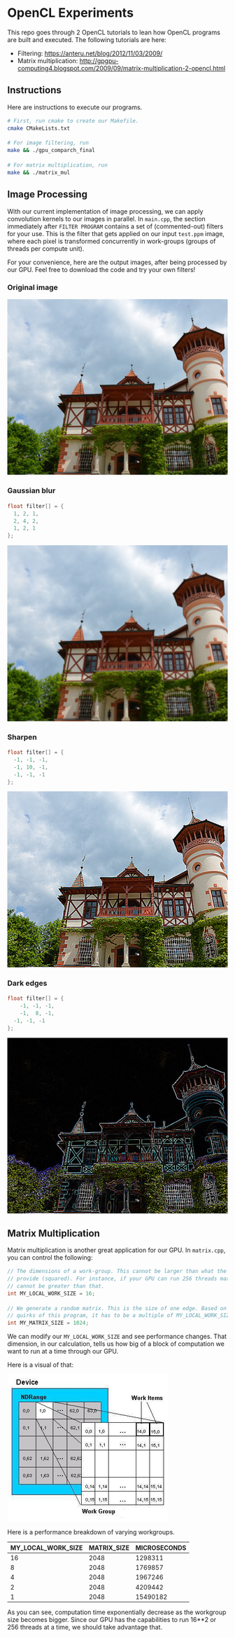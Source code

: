 # OpenCL Experiments

This repo goes through 2 OpenCL tutorials to lean how OpenCL programs are built and executed. The following tutorials are here:

- Filtering: https://anteru.net/blog/2012/11/03/2009/
- Matrix multiplication: http://gpgpu-computing4.blogspot.com/2009/09/matrix-multiplication-2-opencl.html

## Instructions

Here are instructions to execute our programs.

```bash
# First, run cmake to create our Makefile.
cmake CMakeLists.txt

# For image filtering, run
make && ./gpu_comparch_final

# For matrix multiplication, run
make && ./matrix_mul
```

## Image Processing

With our current implementation of image processing, we can apply convolution kernels to our images in parallel. In `main.cpp`, the section immediately after `FILTER PROGRAM` contains a set of (commented-out) filters for your use. This is the filter that gets applied on our input `test.ppm` image, where each pixel is transformed concurrently in work-groups (groups of threads per compute unit).

For your convenience, here are the output images, after being processed by our GPU. Feel free to download the code and try your own filters!

### Original image

![test](assets/test.jpg)

### Gaussian blur

```c
float filter[] = {
  1, 2, 1,
  2, 4, 2,
  1, 2, 1
};
```

![test](assets/gaussian.jpg)

### Sharpen

```c
float filter[] = {
  -1, -1, -1,
  -1, 10, -1,
  -1, -1, -1
};
```

![test](assets/sharpen.jpg)

### Dark edges

```c
float filter[] = {
	-1, -1, -1,
	-1,  8, -1,
  -1, -1, -1
};
```

![test](assets/dark_edges.jpg)

## Matrix Multiplication

Matrix multiplication is another great application for our GPU. In `matrix.cpp`, you can control the following:

```c
// The dimensions of a work-group. This cannot be larger than what the GPU can
// provide (squared). For instance, if your GPU can run 256 threads max, this
// cannot be greater than that.
int MY_LOCAL_WORK_SIZE = 16;

// We generate a random matrix. This is the size of one edge. Based on the
// quirks of this program, it has to be a multiple of MY_LOCAL_WORK_SIZE.
int MY_MATRIX_SIZE = 1024;
```

We can modify our `MY_LOCAL_WORK_SIZE` and see performance changes. That dimension, in our calculation, tells us how big of a block of computation we want to run at a time through our GPU.

Here is a visual of that:

![workgroup](assets/block_breakup.jpg)

Here is a performance breakdown of varying workgroups.

| MY_LOCAL_WORK_SIZE | MATRIX_SIZE | MICROSECONDS |
|--------------------|-------------|--------------|
| 16                 | 2048        | 1298311      |
| 8                  | 2048        | 1769857      |
| 4                  | 2048        | 1967246      |
| 2                  | 2048        | 4209442      |
| 1                  | 2048        | 15490182     |

As you can see, computation time exponentially decrease as the workgroup size becomes bigger. Since our GPU has the capabilities to run 16**2 or 256 threads at a time, we should take advantage that.
